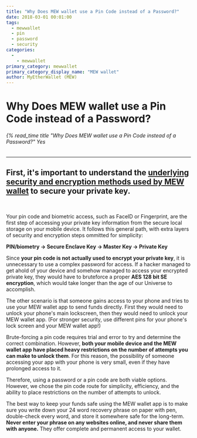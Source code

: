 ```yaml
---
title: "Why Does MEW wallet use a Pin Code instead of a Password?"
date: 2018-03-01 00:01:00
tags:
  - mewwallet
  - pin
  - password
  - security
categories:
  - 
    - mewwallet
primary_category: mewwallet
primary_category_display_name: "MEW wallet"
author: MyEtherWallet (MEW)
---
```


# **Why Does MEW wallet use a Pin Code instead of a Password?**

###### {% read_time title "Why Does MEW wallet use a Pin Code instead of a Password?" Yes

* * *

## First, it's important to understand the [underlying security and encryption methods used by MEW wallet][mws] to secure your private key.

<br>

Your pin code and biometric access, such as FaceID or Fingerprint, are the first step of accessing your private key information from the secure local storage on your mobile device. It follows this general path, with extra layers of security and encryption steps ommitted for simplicity:

**PIN/biometry -> Secure Enclave Key -> Master Key -> Private Key**

Since **your pin code is not actually used to encrypt your private key**, it is unnecessary to use a complex password for access. If a hacker managed to get ahold of your device and somehow managed to access your encrypted private key, they would have to bruteforce a proper **AES 128 bit SE encryption**, which would take longer than the age of our Universe to accomplish.

The other scenario is that someone gains access to your phone and tries to use your MEW wallet app to send funds directly. First they would need to unlock your phone's main lockscreen, then they would need to unlock your MEW wallet app. (For stronger security, use different pins for your phone's lock screen and your MEW wallet app!)

Brute-forcing a pin code requires trial and error to try and determine the correct combination. However, **both your mobile device and the MEW wallet app have placed heavy restrictions on the number of attempts you can make to unlock them**. For this reason, the possibility of someone accessing your app with your phone is very small, even if they have prolonged access to it.

Therefore, using a password or a pin code are both viable options. However, we chose the pin code route for simplicity, efficiency, and the ability to place restrictions on the number of attempts to unlock.

The best way to keep your funds safe using the MEW wallet app is to make sure you write down your 24 word recovery phrase on paper with pen, double-check every word, and store it somewhere safe for the long-term. **Never enter your phrase on any websites online, and never share them with anyone.** They offer complete and permanent access to your wallet.

[mws]: /@@@@@@/mewwallet/mewwallet-security/
